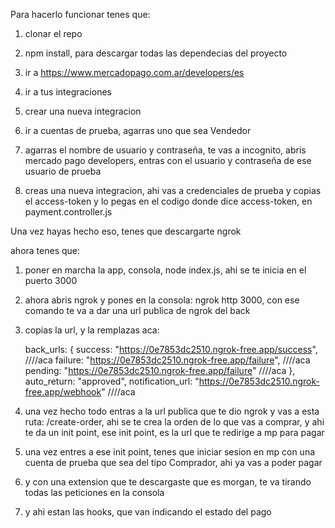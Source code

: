 Para hacerlo funcionar tenes que:
1) clonar el repo
2) npm install, para descargar todas las dependecias del proyecto


1) ir a https://www.mercadopago.com.ar/developers/es
2) ir a tus integraciones
3) crear una nueva integracion
4) ir a cuentas de prueba, agarras uno que sea Vendedor
5) agarras el nombre de usuario y contraseña, te vas a incognito, abris mercado pago developers, entras con el usuario y contraseña de ese usuario de prueba
6) creas una nueva integracion, ahi vas a credenciales de prueba y copias el access-token y lo pegas en el codigo donde dice access-token, en payment.controller.js

Una vez hayas hecho eso, tenes que descargarte ngrok

ahora tenes que: 
1) poner en marcha la app, consola, node index.js, ahi se te inicia en el puerto 3000
2) ahora abris ngrok y pones en la consola: ngrok http 3000, con ese comando te va a dar una url publica de ngrok del back
3) copias la url, y la remplazas aca:

    back_urls: {
                    success: "https://0e7853dc2510.ngrok-free.app/success", ////aca
                    failure: "https://0e7853dc2510.ngrok-free.app/failure", ////aca
                    pending: "https://0e7853dc2510.ngrok-free.app/failure" ////aca
                },
                auto_return: "approved",
                notification_url: "https://0e7853dc2510.ngrok-free.app/webhook" ////aca
4) una vez hecho todo entras a la url publica que te dio ngrok y vas a esta ruta: /create-order, ahi se te crea la orden de lo que vas a comprar, y ahi te da un init point, ese init point, es la url que te redirige a mp para pagar
5) una vez entres a ese init point, tenes que iniciar sesion en mp con una cuenta de prueba que sea del tipo Comprador, ahi ya vas a poder pagar
6) y con una extension que te descargaste que es morgan, te va tirando todas las peticiones en la consola
7) y ahi estan las hooks, que van indicando el estado del pago
